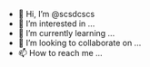 - 👋 Hi, I’m @scsdcscs
- 👀 I’m interested in ...
- 🌱 I’m currently learning ...
- 💞️ I’m looking to collaborate on ...
- 📫 How to reach me ...

<!---
scsdcscs/scsdcscs is a ✨ special ✨ repository because its `README.md` (this file) appears on your GitHub profile.
You can click the Preview link to take a look at your changes.
--->
